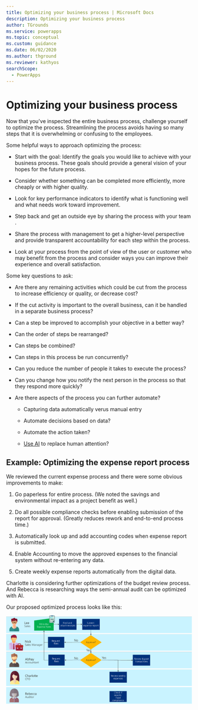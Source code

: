 ```yaml
---
title: Optimizing your business process | Microsoft Docs
description: Optimizing your business process
author: TGrounds
ms.service: powerapps
ms.topic: conceptual
ms.custom: guidance
ms.date: 06/02/2020
ms.author: thground
ms.reviewer: kathyos
searchScope:  
  - PowerApps
---
```


# Optimizing your business process

Now that you've inspected the entire business process, challenge yourself to
optimize the process. Streamlining the process avoids having so many steps that it
is overwhelming or confusing to the employees​.

Some helpful ways to approach optimizing the process:

- Start with the goal: Identify the goals you would like to achieve with your
    business process. These goals should provide a general vision of your hopes for the future
    process.

- Consider whether something can be completed more efficiently, more cheaply
    or with higher quality.

- Look for key performance indicators to identify what is functioning well and
    what needs work toward improvement.

- Step back and get an outside eye by sharing the process with your team​.

- Share the process with management to get a higher-level perspective and
    provide transparent accountability for each step within the process. ​

- Look at your process from the point of view of the user or customer who may
    benefit from the process and consider ways you can improve their experience
    and overall satisfaction​.

Some key questions to ask:

- Are there any remaining activities which could be cut from the process to
    increase efficiency or quality, or decrease cost?

- If the cut activity is important to the overall business, can it be
        handled in a separate business process​?

- Can a step be improved to accomplish your objective in a better way?​

- Can the order of steps be rearranged?

- Can steps be combined?

- Can steps in this process be run concurrently?

- Can you reduce the number of people it takes to execute the process?

- Can you change how you notify the next person in the process so that they
    respond more quickly?

- Are there aspects of the process you can further automate?

  - Capturing data automatically verus manual entry

  - Automate decisions based on data?

  - Automate the action taken?

  - [Use AI](https://docs.microsoft.com/ai-builder/overview) to replace
        human attention?

## Example: Optimizing the expense report process

We reviewed the current expense process and there were some obvious improvements
to make:
<!--Should this be bulleted also? SELF-->
1. Go paperless for entire process. (We noted the savings and environmental
    impact as a project benefit as well.)

2. Do all possible compliance checks before enabling submission of the report
    for approval. (Greatly reduces rework and end-to-end process time.)

3. Automatically look up and add accounting codes when expense report is
    submitted.

4. Enable Accounting to move the approved expenses to the financial system
    without re-entering any data.

5. Create weekly expense reports automatically from the digital data.

Charlotte is considering further optimizations of the budget review process. And
Rebecca is researching ways the semi-annual audit can be optimized with AI.

Our proposed optimized process looks like this:

![Optimized business process flowchart that removes extra steps in the accounting process, as described in the article](media/optimized-business-process.png "Optimized business process flowchart that removes extra steps in the accounting process, as described in the article")
